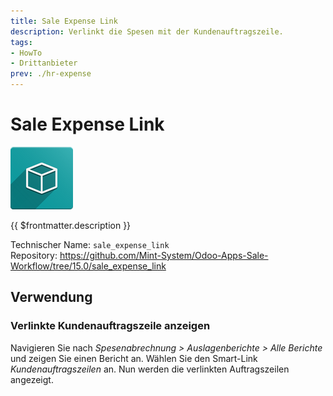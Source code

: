 ```yaml
---
title: Sale Expense Link
description: Verlinkt die Spesen mit der Kundenauftragszeile.
tags:
- HowTo
- Drittanbieter
prev: ./hr-expense
---
```

# Sale Expense Link
![icon_oms_box](attachments/icon_oms_box.png)

{{ $frontmatter.description }}

Technischer Name: `sale_expense_link`\
Repository: <https://github.com/Mint-System/Odoo-Apps-Sale-Workflow/tree/15.0/sale_expense_link>

## Verwendung

### Verlinkte Kundenauftragszeile anzeigen

Navigieren Sie nach *Spesenabrechnung > Auslagenberichte > Alle Berichte* und zeigen Sie einen Bericht an. Wählen Sie den Smart-Link *Kundenauftragszeilen* an. Nun werden die verlinkten Auftragszeilen angezeigt.